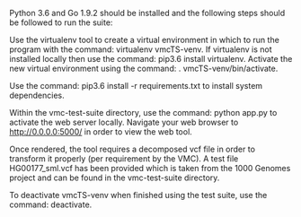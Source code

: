 Python 3.6 and Go 1.9.2 should be installed and the following steps should be followed to run the suite:

Use the virtualenv tool to create a virtual environment in which to run the program with the command: virtualenv vmcTS-venv. If virtualenv is not installed locally then use the command: pip3.6 install virtualenv. Activate the new virtual environment using the command: . vmcTS-venv/bin/activate.

Use the command: pip3.6 install -r requirements.txt to install system dependencies.

Within the vmc-test-suite directory, use the command: python app.py to activate the web server locally. Navigate your web browser to http://0.0.0.0:5000/ in order to view the web tool.

Once rendered, the tool requires a decomposed vcf file in order to transform it properly (per requirement by the VMC). A test file HG00177_sml.vcf has been provided which is taken from the 1000 Genomes project and can be found in the vmc-test-suite directory.

To deactivate vmcTS-venv when finished using the test suite, use the command: deactivate.
